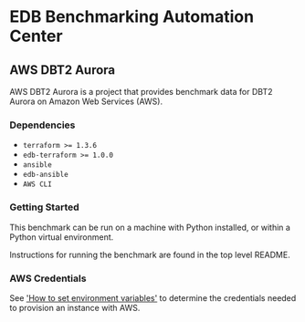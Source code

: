 # EDB Benchmarking Automation Center
## AWS DBT2 Aurora

AWS DBT2 Aurora is a project that provides benchmark data for DBT2 Aurora on Amazon Web Services (AWS).

### Dependencies

- `terraform >= 1.3.6`
- `edb-terraform >= 1.0.0`
- `ansible`
- `edb-ansible`
- `AWS CLI`

### Getting Started

This benchmark can be run on a machine with Python installed, or within a Python virtual environment.

Instructions for running the benchmark are found in the top level README.

### AWS Credentials

See ['How to set environment variables'](https://docs.aws.amazon.com/cli/latest/userguide/cli-configure-envvars.html) to determine the credentials needed to provision an instance with AWS.
